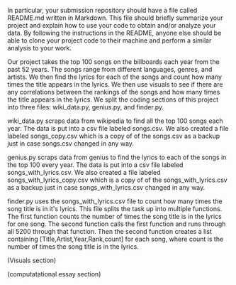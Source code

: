 In particular, your submission repository should have a file called README.md written in Markdown. This file should briefly summarize your project and explain how to use your code to obtain and/or analyze your data. By following the instructions in the README, anyone else should be able to clone your project code to their machine and perform a similar analysis to your work.

Our project takes the top 100 songs on the billboards each year from the past 52 years. The songs range from different languages, genres, and artists. We then find the lyrics for each of the songs and count how many times the title appears in the lyrics. We then use visuals to see if there are any correlations between the rankings of the songs and how many times the title appears in the lyrics. We split the coding sections of this project into three files: wiki_data.py, genius.py, and finder.py.

wiki_data.py scraps data from wikipedia to find all the top 100 songs each year. The data is put into a csv file labeled        songs.csv. We also created a file labeled songs_copy.csv which is a copy of of the songs.csv as a backup just in case songs.csv changed in any way. 

genius.py scraps data from genius to find the lyrics to each of the songs in the top 100 every year. The data is put into a csv file labeled songs_with_lyrics.csv. We also created a file labeled songs_with_lyrics_copy.csv which is a copy of of the songs_with_lyrics.csv as a backup just in case songs_with_lyrics.csv changed in any way.

finder.py uses the songs_with_lyrics.csv file to count how many times the song title is in it's lyrics. This file splits the task up into multiple functions. The first function counts the number of times the song title is in the lyrics for one song. The second function calls the first function and runs through all 5200 through that function. Then the second function creates a list containing [Title,Artist,Year,Rank,count] for each song, where count is the number of times the song title is in the lyrics. 

(Visuals section)

(computatational essay section)